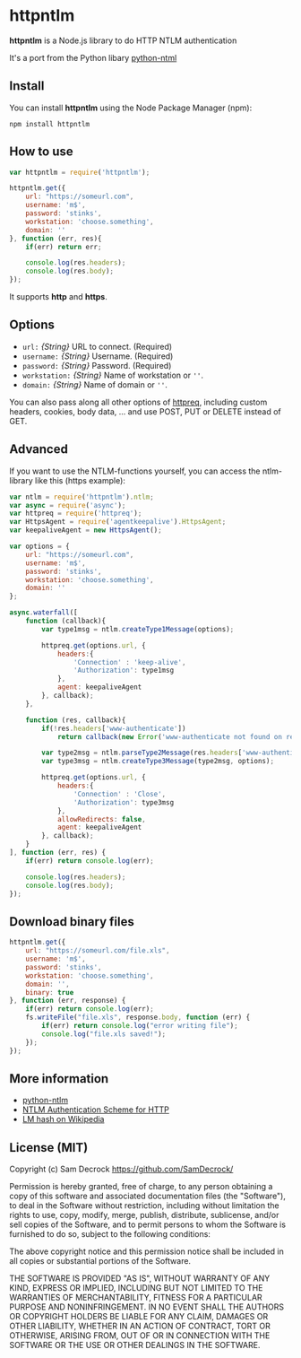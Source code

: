 # httpntlm

__httpntlm__ is a Node.js library to do HTTP NTLM authentication

It's a port from the Python libary [python-ntml](https://code.google.com/p/python-ntlm/)

## Install

You can install __httpntlm__ using the Node Package Manager (npm):

    npm install httpntlm

## How to use

```js
var httpntlm = require('httpntlm');

httpntlm.get({
    url: "https://someurl.com",
    username: 'm$',
    password: 'stinks',
    workstation: 'choose.something',
    domain: ''
}, function (err, res){
    if(err) return err;

    console.log(res.headers);
    console.log(res.body);
});
```

It supports __http__ and __https__.

## Options

- `url:`      _{String}_   URL to connect. (Required)
- `username:` _{String}_   Username. (Required)
- `password:` _{String}_   Password. (Required)
- `workstation:` _{String}_ Name of workstation or `''`.
- `domain:`   _{String}_   Name of domain or `''`.

You can also pass along all other options of [httpreq](https://github.com/SamDecrock/node-httpreq), including custom headers, cookies, body data, ... and use POST, PUT or DELETE instead of GET.

## Advanced

If you want to use the NTLM-functions yourself, you can access the ntlm-library like this (https example):

```js
var ntlm = require('httpntlm').ntlm;
var async = require('async');
var httpreq = require('httpreq');
var HttpsAgent = require('agentkeepalive').HttpsAgent;
var keepaliveAgent = new HttpsAgent();

var options = {
    url: "https://someurl.com",
    username: 'm$',
    password: 'stinks',
    workstation: 'choose.something',
    domain: ''
};

async.waterfall([
    function (callback){
        var type1msg = ntlm.createType1Message(options);

        httpreq.get(options.url, {
            headers:{
                'Connection' : 'keep-alive',
                'Authorization': type1msg
            },
            agent: keepaliveAgent
        }, callback);
    },

    function (res, callback){
        if(!res.headers['www-authenticate'])
            return callback(new Error('www-authenticate not found on response of second request'));

        var type2msg = ntlm.parseType2Message(res.headers['www-authenticate']);
        var type3msg = ntlm.createType3Message(type2msg, options);

        httpreq.get(options.url, {
            headers:{
                'Connection' : 'Close',
                'Authorization': type3msg
            },
            allowRedirects: false,
            agent: keepaliveAgent
        }, callback);
    }
], function (err, res) {
    if(err) return console.log(err);

    console.log(res.headers);
    console.log(res.body);
});
```

## Download binary files

```javascript
httpntlm.get({
    url: "https://someurl.com/file.xls",
    username: 'm$',
    password: 'stinks',
    workstation: 'choose.something',
    domain: '',
    binary: true
}, function (err, response) {
    if(err) return console.log(err);
    fs.writeFile("file.xls", response.body, function (err) {
        if(err) return console.log("error writing file");
        console.log("file.xls saved!");
    });
});
```

## More information

* [python-ntlm](https://code.google.com/p/python-ntlm/)
* [NTLM Authentication Scheme for HTTP](http://www.innovation.ch/personal/ronald/ntlm.html)
* [LM hash on Wikipedia](http://en.wikipedia.org/wiki/LM_hash)


## License (MIT)

Copyright (c) Sam Decrock <https://github.com/SamDecrock/>

Permission is hereby granted, free of charge, to any person obtaining a copy
of this software and associated documentation files (the "Software"), to deal
in the Software without restriction, including without limitation the rights
to use, copy, modify, merge, publish, distribute, sublicense, and/or sell
copies of the Software, and to permit persons to whom the Software is
furnished to do so, subject to the following conditions:

The above copyright notice and this permission notice shall be included in
all copies or substantial portions of the Software.

THE SOFTWARE IS PROVIDED "AS IS", WITHOUT WARRANTY OF ANY KIND, EXPRESS OR
IMPLIED, INCLUDING BUT NOT LIMITED TO THE WARRANTIES OF MERCHANTABILITY,
FITNESS FOR A PARTICULAR PURPOSE AND NONINFRINGEMENT. IN NO EVENT SHALL THE
AUTHORS OR COPYRIGHT HOLDERS BE LIABLE FOR ANY CLAIM, DAMAGES OR OTHER
LIABILITY, WHETHER IN AN ACTION OF CONTRACT, TORT OR OTHERWISE, ARISING FROM,
OUT OF OR IN CONNECTION WITH THE SOFTWARE OR THE USE OR OTHER DEALINGS IN
THE SOFTWARE.

